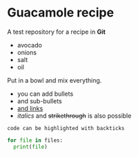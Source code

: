 # Guacamole recipe
A test repository for a recipe in **Git**

- avocado
- onions
- salt
- oil

Put in a bowl and mix everything.


<!-- add HTML comment -->

- you can add bullets
 - and sub-bullets
- [and links](https://www.sasbdb.org/)
- *italics* and ~~strikethrough~~ is also possible

`code can be highlighted with backticks`

```Python
for file in files:
  print(file)
```
